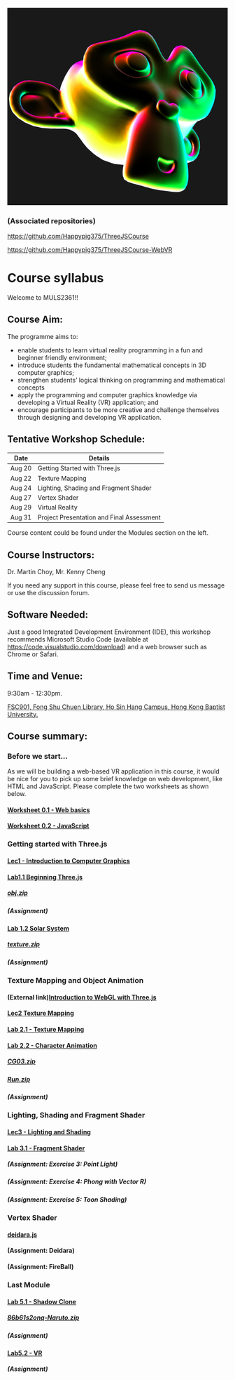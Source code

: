 ![Icon](course_image/Screen%20Shot%202018-04-17%20at%207.22.04%20PM.png)

### (Associated repositories)

https://github.com/Happypig375/ThreeJSCourse

https://github.com/Happypig375/ThreeJSCourse-WebVR

# Course syllabus

Welcome to MULS2361!!

## Course Aim:

The programme aims to:

- enable students to learn virtual reality programming in a fun and beginner friendly environment;
- introduce students the fundamental mathematical concepts in 3D computer graphics;
- strengthen students’ logical thinking on programming and mathematical concepts
- apply the programming and computer graphics knowledge via developing a Virtual Reality (VR) application; and
- encourage participants to be more creative and challenge themselves through designing and developing VR application.
## Tentative Workshop Schedule:

Date|Details
----|-------
Aug 20|Getting Started with Three.js
Aug 22|Texture Mapping
Aug 24|Lighting, Shading and Fragment Shader
Aug 27|Vertex Shader
Aug 29|Virtual Reality
Aug 31|Project Presentation and Final Assessment

Course content could be found under the Modules section on the left.

## Course Instructors:

Dr. Martin Choy, Mr. Kenny Cheng

If you need any support in this course, please feel free to send us message or use the discussion forum.

## Software Needed:

Just a good Integrated Development Environment (IDE), this workshop recommends Microsoft Studio Code (available at https://code.visualstudio.com/download) and a web browser such as Chrome or Safari.

## Time and Venue:

9:30am - 12:30pm.

[FSC901, Fong Shu Chuen Library, Ho Sin Hang Campus, Hong Kong Baptist University.](https://maps.google.com/maps?q=fong%20Shu%20Chuen%20library&t=&z=17&ie=UTF8&iwloc=&output=notembed)

## Course summary:
 
###  Before we start...
As we will be building a web-based VR application in this course, it would be nice for you to pick up some brief knowledge on web development, like HTML and JavaScript.
Please complete the two worksheets as shown below.
#### [Worksheet 0.1 - Web basics](WS%200.1%20-%20Web%20basics.html)
#### [Worksheet 0.2 - JavaScript](WS%200.2%20-%20JavaScript.html)

### Getting started with Three.js
#### [Lec1 - Introduction to Computer Graphics](MUSL2361%20-%20Lec1.pdf)
#### [Lab1.1 Beginning Three.js](MUSL2361%20-%20Lab1.1-1.html)
##### [obj.zip](obj.zip)
##### (Assignment)
#### [Lab 1.2 Solar System](MUSL2361%20-%20Lab%201.2.html)
##### [texture.zip](texture.zip)
##### (Assignment)

### Texture Mapping and Object Animation
#### (External link)[Introduction to WebGL with Three.js](http://davidscottlyons.com/threejs-intro/)
#### [Lec2 Texture Mapping](MUSL2361%20-%20Lec2.pdf)
#### [Lab 2.1 - Texture Mapping](MUSL2361%20-%20Lab%202.1.html)
#### [Lab 2.2 - Character Animation](MUSL2361%20-%20Lab%202.2-3.html)
##### [CG03.zip](CG03.zip)
##### [Run.zip](Run.zip)
##### (Assignment)

### Lighting, Shading and Fragment Shader
#### [Lec3 - Lighting and Shading](MUSL2361%20-%20Lec3-1.pdf)
#### [Lab 3.1 - Fragment Shader](MUSL2361%20-%20Lab%203.1.html)
##### (Assignment: Exercise 3: Point Light)
##### (Assignment: Exercise 4: Phong with Vector R)
##### (Assignment: Exercise 5: Toon Shading)

### Vertex Shader
#### [deidara.js](deidara.js)
#### (Assignment: Deidara)
#### (Assignment: FireBall)

### Last Module
#### [Lab 5.1 - Shadow Clone](MUSL2361%20-%20Lab05.1-2.html)
##### [86b61s2onq-Naruto.zip](86b61s2onq-Naruto.zip)
##### (Assignment)
#### [Lab5.2 - VR](MUSL2361%20-%20Lab5.2.html)
##### (Assignment)
